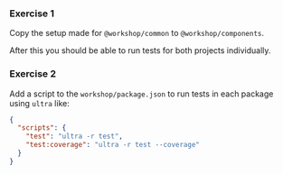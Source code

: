 ### Exercise 1

Copy the setup made for `@workshop/common` to `@workshop/components`.

After this you should be able to run tests for both projects individually.

### Exercise 2

Add a script to the `workshop/package.json` to run tests in each package using `ultra` like:

```json
{
  "scripts": {
    "test": "ultra -r test",
    "test:coverage": "ultra -r test --coverage"
  }
}
```
